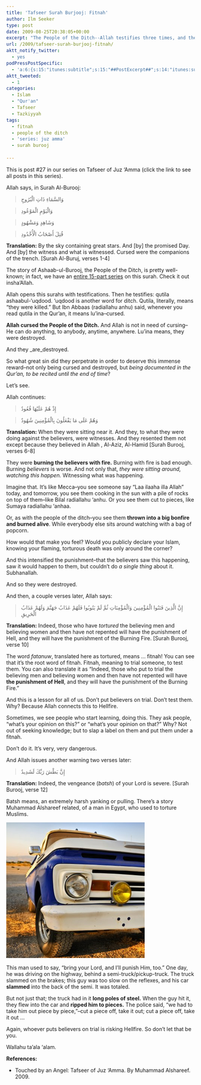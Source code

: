 ```yaml
---
title: 'Tafseer Surah Burjooj: Fitnah'
author: Ilm Seeker
type: post
date: 2009-08-25T20:38:05+00:00
excerpt: "The People of the Ditch--Allah testifies three times, and then says, they are cursed and destroyed. Why? Because of what they did--that they burned the believers. But there's a lesson here that can apply to us--what can we do, today, that will earn us the same fate? Allah tells us."
url: /2009/tafseer-surah-burjooj-fitnah/
aktt_notify_twitter:
  - yes
podPressPostSpecific:
  - 'a:6:{s:15:"itunes:subtitle";s:15:"##PostExcerpt##";s:14:"itunes:summary";s:15:"##PostExcerpt##";s:15:"itunes:keywords";s:17:"##WordPressCats##";s:13:"itunes:author";s:10:"##Global##";s:15:"itunes:explicit";s:7:"Default";s:12:"itunes:block";s:7:"Default";}'
aktt_tweeted:
  - 1
categories:
  - Islam
  - "Qur'an"
  - Tafseer
  - Tazkiyyah
tags:
  - fitnah
  - people of the ditch
  - 'series: juz amma'
  - surah burooj

---
```

This is post #27 in our series on Tafseer of Juz ‘Amma (click the link to see all posts in this series).

Allah says, in Surah Al-Burooj:

> وَالسَّمَاءِ ذَاتِ الْبُرُوجِ
  
> وَالْيَوْمِ الْمَوْعُودِ
  
> وَشَاهِدٍ وَمَشْهُودٍ
  
> قُتِلَ أَصْحَابُ الْأُخْدُودِ 

**Translation:** By the sky containing great stars. And [by] the promised Day. And [by] the witness and what is witnessed. Cursed were the companions of the trench. [Surah Al-Buruj, verses 1-4]

The story of Ashaab-ul-Burooj, the People of the Ditch, is pretty well-known; in fact, we have an [entire 15-part series][1] on this surah. Check it out insha&#8217;Allah.

Allah opens this surahs with testifications. Then he testifies: qutila ashaabul-&#8216;uqdood. &#8216;uqdood is another word for ditch. Qutila, literally, means &#8220;they were killed.&#8221; But Ibn Abbaas (radiallahu anhu) said, whenever you read qutila in the Qur&#8217;an, it means lu&#8217;ina&#8211;cursed.

**Allah cursed the People of the Ditch.** And Allah is not in need of cursing&#8211;He can do anything, to anybody, anytime, anywhere. Lu&#8217;ina means, they were destroyed.

And they _are_destroyed.

So what great sin did they perpetrate in order to deserve this immense reward&#8211;not only being cursed and destroyed, but _being documented in the Qur&#8217;an, to be recited until the end of time_?

Let&#8217;s see.
  
<!--more-->


  
Allah continues:

> إِذْ هُمْ عَلَيْهَا قُعُودٌ
  
> وَهُمْ عَلَى مَا يَفْعَلُونَ بِالْمُؤْمِنِينَ شُهُودٌ 

**Translation:** When they were sitting near it. And they, to what they were doing against the believers, were witnesses. And they resented them not except because they believed in Allah , Al-Aziz, Al-Hamid [Surah Burooj, verses 6-8]

They were **burning the believers with fire.** Burning with fire is bad enough. Burning _believers_ is worse. And not only that, _they were sitting around, watching this happen._ Witnessing what was happening.

Imagine that. It&#8217;s like Mecca&#8211;you see someone say &#8220;Laa ilaaha illa Allah&#8221; today, and tomorrow, you see them cooking in the sun with a pile of rocks on top of them&#8211;like Bilal radiallahu &#8216;anhu. Or you see them cut to pieces, like Sumaya radiallahu &#8216;anhaa.

Or, as with the people of the ditch&#8211;you see them **thrown into a big bonfire and burned alive**. While everybody else sits around watching with a bag of popcorn.

How would that make you feel? Would you publicly declare your Islam, knowing your flaming, torturous death was only around the corner?

And this intensified the punishment&#8211;that the believers saw this happening, saw it would happen to them, but couldn&#8217;t do _a single thing_ about it. Subhanallah.

And so they were destroyed.

And then, a couple verses later, Allah says:

> إِنَّ الَّذِينَ فَتَنُوا الْمُؤْمِنِينَ وَالْمُؤْمِنَاتِ ثُمَّ لَمْ يَتُوبُوا فَلَهُمْ عَذَابُ جَهَنَّمَ وَلَهُمْ عَذَابُ الْحَرِيقِ

**Translation:** Indeed, those who have _tortured_ the believing men and believing women and then have not repented will have the punishment of Hell, and they will have the punishment of the Burning Fire. [Surah Burooj, verse 10]

The word _fatanuw_, translated here as tortured, means &#8230; fitnah! You can see that it&#8217;s the root word of fitnah. Fitnah, meaning to trial someone, to test them. You can also translate it as &#8220;Indeed, those who put to trial the believing men and believing women and then have not repented will have **the punishment of Hell**, and they will have the punishment of the Burning Fire.&#8221;

And this is a lesson for all of us. <span class="gem">Don&#8217;t put believers on trial. Don&#8217;t test them.</span> Why? Because Allah connects this to Hellfire.

Sometimes, we see people who start learning, doing this. They ask people, &#8220;what&#8217;s your opinion on this?&#8221; or &#8220;what&#8217;s your opinion on that?&#8221; Why? Not out of seeking knowledge; but to slap a label on them and put them under a fitnah.

Don&#8217;t do it. It&#8217;s very, very dangerous.

And Allah issues another warning two verses later:

> إِنَّ بَطْشَ رَبِّكَ لَشَدِيدٌ

**Translation:** Indeed, the vengeance (_batsh_) of your Lord is severe. [Surah Burooj, verse 12]

Batsh means, an extremely harsh yanking or pulling. There&#8217;s a story Muhammad Alshareef related, of a man in Egypt, who used to torture Muslims. 

<img src="/wp-content/uploads/pickup-truck.jpg" alt="pickup-truck" title="pickup-truck" class="alignnone size-full wp-image-1350" />

This man used to say, &#8220;bring your Lord, and I&#8217;ll punish Him, too.&#8221; One day, he was driving on the highway, behind a semi-truck/pickup-truck. The truck slammed on the brakes; this guy was too slow on the reflexes, and his car **slammed** into the back of the semi. It was totaled.

But not just that; the truck had in it **long poles of steel.** When the guy hit it, they flew into the car and **ripped him to pieces.** The police said, &#8220;we had to take him out piece by piece,&#8221;&#8211;cut a piece off, take it out; cut a piece off, take it out &#8230;

Again, <span class="gem">whoever puts believers on trial is risking Hellfire.</span> So don&#8217;t let that be you.

Wallahu ta&#8217;ala &#8216;alam.

**References:**

  * Touched by an Angel: Tafseer of Juz &#8216;Amma. By Muhammad Alshareef. 2009.

 [1]: the-people-of-the-ditch